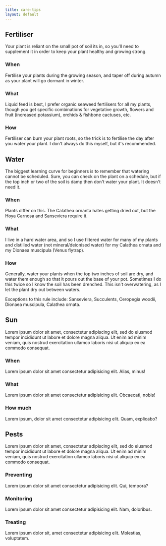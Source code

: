 ```yaml
---
title: care-tips
layout: default
---
```



<!-- Text section -->
<section>
    <article>
        <div class="text-item">
            <h2>Fertiliser</h2>
            <p>Your plant is reliant on the small pot of soil its in, so you'll need to supplement it in order to keep your plant healthy and growing strong.</p>
            <h3>When</h3>
            <p>Fertilise your plants during the growing season, and taper off during autumn as your plant will go dormant in winter.</p>
            <h3>What</h3>
            <p>Liquid feed is best, I prefer organic seaweed fertilisers for all my plants, though you get specific combinations for vegetative growth, flowers and fruit (increased potassium), orchids & fishbone cactuses, etc.</p>
            <h3>How</h3>
            <p>Fertiliser can burn your plant roots, so the trick is to fertilise the day after you water your plant. I don't always do this myself, but it's recommended.</p>
        </div>
        <div class="text-item">
            <h2>Water</h2>
            <p>The biggest learning curve for beginners is to remember that watering cannot be scheduled. Sure, you can check on the plant on a schedule, but if the top inch or two of the soil is damp then don't water your plant. It doesn't need it.</p>
            <h3>When</h3>
            <p>Plants differ on this. The Calathea ornanta hates getting dried out, but the Hoya Carnosa and Sanseviera require it. </p>
            <h3>What</h3>
            <p>I live in a hard water area, and so I use filtered water for many of my plants and distilled water (not mineral/deionised water) for my Calathea ornata and my Dionaea muscipula (Venus flytrap).</p>
            <h3>How</h3>
            <p>Generally, water your plants when the top two inches of soil are dry, and water them enough so that it pours out the base of your pot. Sometimes I do this twice so I know the soil has been drenched. This isn't overwatering, as I let the plant dry out between waters.</p>
            <p>Exceptions to this rule include: Sanseviera, Succulents, Ceropegia woodii, Dionaea muscipula, Calathea ornata.</p>
        </div>
        <div class="text-item">
            <h2>Sun</h2>
            <p>Lorem ipsum dolor sit amet, consectetur adipiscing elit, sed do eiusmod tempor incididunt ut labore et dolore magna aliqua. Ut enim ad minim veniam, quis nostrud exercitation ullamco laboris nisi ut aliquip ex ea commodo consequat.</p>
            <h3>When</h3>
            <p>Lorem ipsum dolor sit amet consectetur adipisicing elit. Alias, minus!</p>
            <h3>What</h3>
            <p>Lorem ipsum dolor sit amet consectetur adipisicing elit. Obcaecati, nobis!</p>
            <h3>How much</h3>
            <p>Lorem ipsum, dolor sit amet consectetur adipisicing elit. Quam, explicabo?</p>
        </div>
        <div class="text-item">
            <h2>Pests</h2>
            <p>Lorem ipsum dolor sit amet, consectetur adipiscing elit, sed do eiusmod tempor incididunt ut labore et dolore magna aliqua. Ut enim ad minim veniam, quis nostrud exercitation ullamco laboris nisi ut aliquip ex ea commodo consequat.</p>
            <h3>Preventing</h3>
            <p>Lorem ipsum dolor sit amet consectetur adipisicing elit. Qui, tempora?</p>
            <h3>Monitoring</h3>
            <p>Lorem ipsum dolor sit amet consectetur adipisicing elit. Nam, doloribus.</p>
            <h3>Treating</h3>
            <p>Lorem ipsum dolor sit, amet consectetur adipisicing elit. Molestias, voluptatem.</p>
        </div>
    </article>
</section>